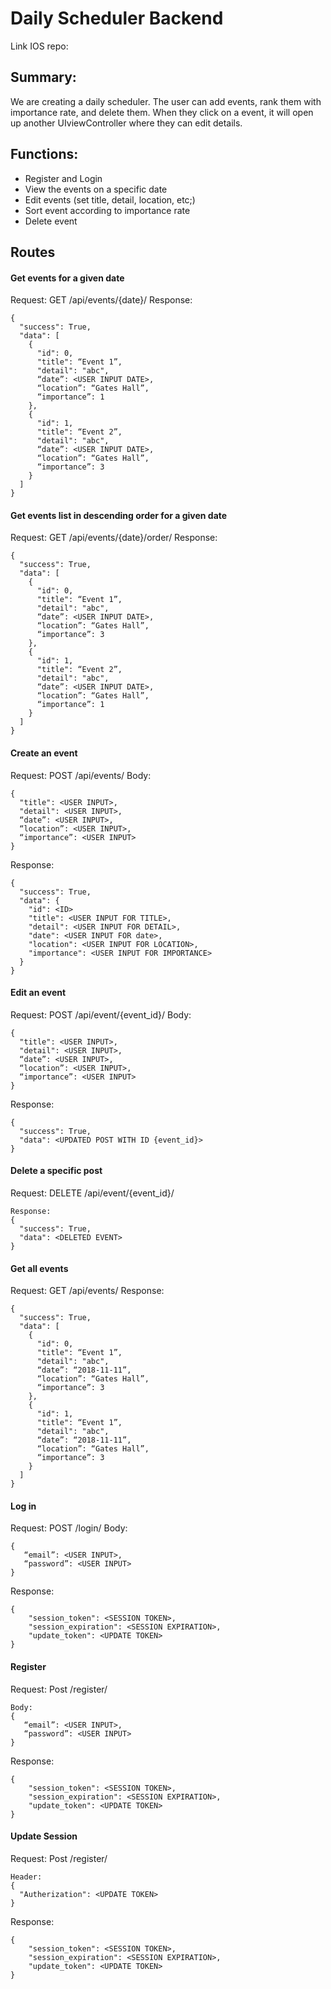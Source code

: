 # Daily Scheduler Backend
Link IOS repo: 

## Summary: 
We are creating a daily scheduler. The user can add events, rank them with importance rate, and delete them. When they click on a event, it will open up another UIviewController where they can edit details. 

## Functions:
- Register and Login 
- View the events on a specific date
- Edit events (set title, detail, location, etc;)
- Sort event according to importance rate
- Delete event

## Routes
#### Get events for a given date
Request: GET /api/events/{date}/
Response:
```
{
  "success": True,
  "data": [
    {
      "id": 0,
      "title": “Event 1”,
      "detail": "abc",
      “date”: <USER INPUT DATE>,
      “location”: “Gates Hall”,
      “importance”: 1
    },
    {
      "id": 1,
      "title": “Event 2”,
      "detail": "abc",
      “date”: <USER INPUT DATE>,
      “location”: “Gates Hall”,
      “importance”: 3
    }
  ]
}
```

#### Get events list in descending order for a given date
Request: GET /api/events/{date}/order/
Response:
```
{
  "success": True,
  "data": [
    {
      "id": 0,
      "title": “Event 1”,
      "detail": "abc",
      “date”: <USER INPUT DATE>,
      “location”: “Gates Hall”,
      “importance”: 3
    },
    {
      "id": 1,
      "title": “Event 2”,
      "detail": "abc",
      “date”: <USER INPUT DATE>,
      “location”: “Gates Hall”,
      “importance”: 1
    }
  ]
}
```

#### Create an event
Request: POST /api/events/
Body:
```
{
  "title": <USER INPUT>,
  "detail": <USER INPUT>,
  “date”: <USER INPUT>,
  “location”: <USER INPUT>,
  “importance”: <USER INPUT>
}
```
Response:
```
{
  "success": True,
  "data": {
    "id": <ID>
    "title": <USER INPUT FOR TITLE>,
    "detail": <USER INPUT FOR DETAIL>,
    "date": <USER INPUT FOR date>,
    "location": <USER INPUT FOR LOCATION>,
    "importance": <USER INPUT FOR IMPORTANCE>
  }
}
```

#### Edit an event
Request: POST /api/event/{event_id}/
Body:
```
{
  "title": <USER INPUT>,
  "detail": <USER INPUT>,
  “date”: <USER INPUT>,
  “location”: <USER INPUT>,
  “importance”: <USER INPUT>
}
```
Response:
```
{
  "success": True,
  "data": <UPDATED POST WITH ID {event_id}>
}
```

#### Delete a specific post 
Request: DELETE /api/event/{event_id}/
```
Response: 
{
  "success": True,
  "data": <DELETED EVENT>
}
```

#### Get all events
Request: GET /api/events/
Response:
```
{
  "success": True,
  "data": [
    {
      "id": 0,
      "title": “Event 1”,
      "detail": "abc",
      “date”: “2018-11-11”,
      “location”: “Gates Hall”,
      “importance”: 3
    },
    {
      "id": 1,
      "title": “Event 1”,
      "detail": "abc",
      “date”: “2018-11-11”,
      “location”: “Gates Hall”,
      “importance”: 3
    }
  ]
}
```

#### Log in
Request: POST /login/
Body:
```
{
   “email”: <USER INPUT>,
   “password”: <USER INPUT>
}
```
Response:
```
{
    "session_token": <SESSION TOKEN>,
    "session_expiration": <SESSION EXPIRATION>,
    "update_token": <UPDATE TOKEN>
}
```

#### Register
Request: Post /register/
```
Body:
{
   “email”: <USER INPUT>,
   “password”: <USER INPUT>
}
```
Response:
```
{
    "session_token": <SESSION TOKEN>,
    "session_expiration": <SESSION EXPIRATION>,
    "update_token": <UPDATE TOKEN>
}
```

#### Update Session
Request: Post /register/
```
Header:
{
  "Autherization": <UPDATE TOKEN> 
} 
```
Response:
```
{
    "session_token": <SESSION TOKEN>,
    "session_expiration": <SESSION EXPIRATION>,
    "update_token": <UPDATE TOKEN>
}
```



